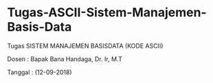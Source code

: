 # Tugas-ASCII-Sistem-Manajemen-Basis-Data

Tugas SISTEM MANAJEMEN BASISDATA (KODE ASCII)

Dosen : Bapak Bana Handaga, Dr. Ir, M.T

Tanggal : (12-09-2018)
